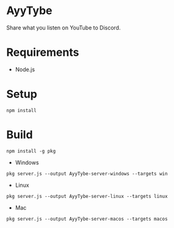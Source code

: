 # AyyTybe
Share what you listen on YouTube to Discord.

# Requirements
 - Node.js

# Setup
```npm install```

# Build
```npm install -g pkg```

 - Windows
 
 ```pkg server.js --output AyyTybe-server-windows --targets win```
 - Linux
 
 ```pkg server.js --output AyyTybe-server-linux --targets linux```
 - Mac
 
 ```pkg server.js --output AyyTybe-server-macos --targets macos```